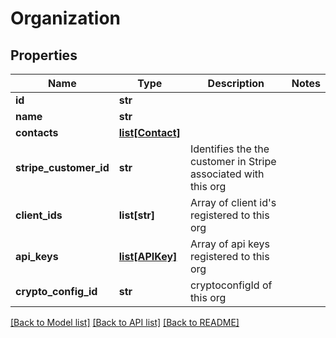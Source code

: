 # Organization

## Properties
Name | Type | Description | Notes
------------ | ------------- | ------------- | -------------
**id** | **str** |  | 
**name** | **str** |  | 
**contacts** | [**list[Contact]**](Contact.md) |  | 
**stripe_customer_id** | **str** | Identifies the the customer in Stripe associated with this org | 
**client_ids** | **list[str]** | Array of client id&#39;s registered to this org | 
**api_keys** | [**list[APIKey]**](APIKey.md) | Array of api keys registered to this org | 
**crypto_config_id** | **str** | cryptoconfigId of this org | 

[[Back to Model list]](../README.md#documentation-for-models) [[Back to API list]](../README.md#documentation-for-api-endpoints) [[Back to README]](../README.md)


